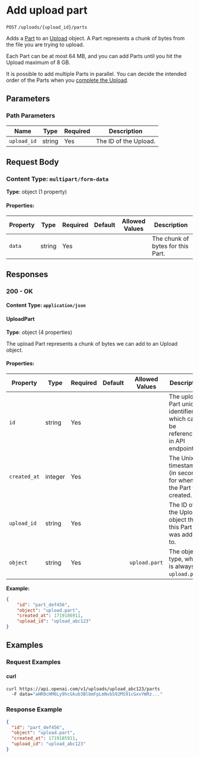 # Add upload part

`POST` `/uploads/{upload_id}/parts`

Adds a [Part](/docs/api-reference/uploads/part-object) to an [Upload](/docs/api-reference/uploads/object) object. A Part represents a chunk of bytes from the file you are trying to upload. 

Each Part can be at most 64 MB, and you can add Parts until you hit the Upload maximum of 8 GB.

It is possible to add multiple Parts in parallel. You can decide the intended order of the Parts when you [complete the Upload](/docs/api-reference/uploads/complete).


## Parameters

### Path Parameters

| Name | Type | Required | Description |
| ---- | ---- | -------- | ----------- |
| `upload_id` | string | Yes | The ID of the Upload. <br>  |

## Request Body

### Content Type: `multipart/form-data`

**Type**: object (1 property)

#### Properties:

| Property | Type | Required | Default | Allowed Values | Description |
| -------- | ---- | -------- | ------- | -------------- | ----------- |
| `data` | string | Yes |  |  | The chunk of bytes for this Part. <br>  |
## Responses

### 200 - OK

#### Content Type: `application/json`

#### UploadPart

**Type**: object (4 properties)

The upload Part represents a chunk of bytes we can add to an Upload object.


#### Properties:

| Property | Type | Required | Default | Allowed Values | Description |
| -------- | ---- | -------- | ------- | -------------- | ----------- |
| `id` | string | Yes |  |  | The upload Part unique identifier, which can be referenced in API endpoints. |
| `created_at` | integer | Yes |  |  | The Unix timestamp (in seconds) for when the Part was created. |
| `upload_id` | string | Yes |  |  | The ID of the Upload object that this Part was added to. |
| `object` | string | Yes |  | `upload.part` | The object type, which is always `upload.part`. |
**Example:**

```json
{
    "id": "part_def456",
    "object": "upload.part",
    "created_at": 1719186911,
    "upload_id": "upload_abc123"
}

```

## Examples

### Request Examples

#### curl
```bash
curl https://api.openai.com/v1/uploads/upload_abc123/parts
  -F data="aHR0cHM6Ly9hcGkub3BlbmFpLmNvbS92MS91cGxvYWRz..."

```

### Response Example

```json
{
  "id": "part_def456",
  "object": "upload.part",
  "created_at": 1719185911,
  "upload_id": "upload_abc123"
}

```


